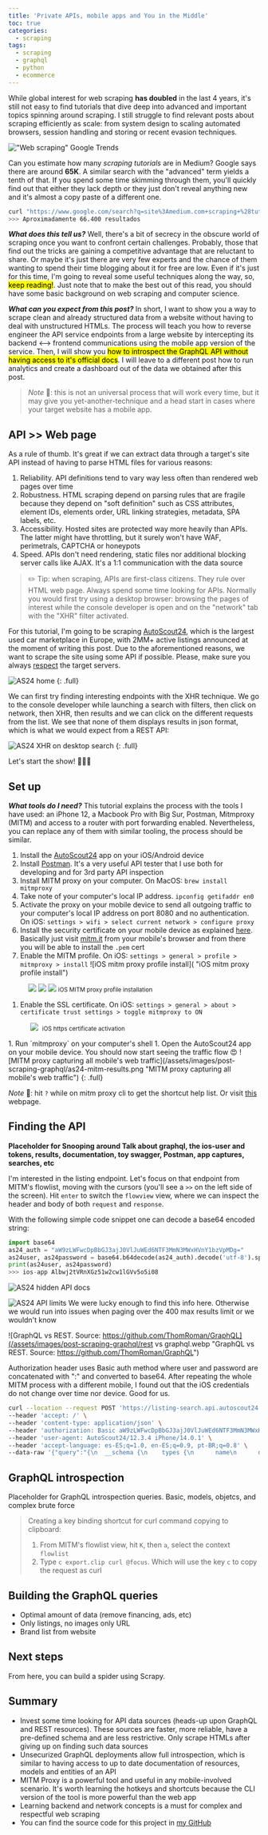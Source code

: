 ```yaml
---
title: 'Private APIs, mobile apps and You in the Middle'
toc: true
categories:
  - scraping
tags:
  - scraping
  - graphql
  - python
  - ecommerce
---
```


While global interest for web scraping **has doubled** in the last 4 years, it's still not easy to find tutorials that dive deep into advanced and important topics spinning around scraping. I still struggle to find relevant posts about scraping efficiently as scale: from system design to scaling automated browsers, session handling and storing or recent evasion techniques.

!["Web scraping" Google Trends](/assets/images/post-scraping-graphql/webscraping_google_trends_2021.png)

Can you estimate how many _scraping tutorials_ are in Medium? Google says there are around **65K**. A similar search with the "advanced" term yields a tenth of that. If you spend some time skimming through them, you'll quickly find out that either they lack depth or they just don't reveal anything new and it's almost a copy paste of a different one.

```bash
curl "https://www.google.com/search?q=site%3Amedium.com+scraping+%28tutorial+OR+intro+OR+introduction+OR+easy%29&client=firefox-b-d&oq=site%3Amedium.com+scraping+%28tutorial+OR+intro+OR+introduction+OR+easy%29" -A "Mozilla/5.0 (Windows NT 6.1; Win64; x64; rv:59.0) Gecko/20100101 Firefox/59.0" | grep -Eo 'Aproximadamente (.*?) resultados'
>>> Aproximadamente 66.400 resultados
```

**_What does this tell us?_** Well, there's a bit of secrecy in the obscure world of scraping once you want to confront certain challenges. Probably, those that find out the tricks are gaining a competitive advantage that are reluctant to share. Or maybe it's just there are very few experts and the chance of them wanting to spend their time blogging about it for free are low. Even if it's just for this time, I'm going to reveal some useful techniques along the way, so, <mark>keep reading!</mark>. Just note that to make the best out of this read, you should have some basic background on web scraping and computer science. 
 
**_What can you expect from this post?_** In short, I want to show you a way to scrape clean and already structured data from a website without having to deal with unstructured HTMLs. The process will teach you how to reverse engineer the API service endpoints from a large website by intercepting its backend ⟷ frontend communications using the mobile app version of the service. Then, I will show you <mark>how to introspect the GraphQL API without having access to it's official docs</mark>. I will leave to a different post how to run analytics and create a dashboard out of the data we obtained after this post.

> _Note_ 📝: this is not an universal process that will work every time, but it may give you yet-another-technique and a head start in cases where your target website has a mobile app.

## API >> Web page
As a rule of thumb. It's great if we can extract data through a target's site API instead of having to parse HTML files for various reasons:
1. Reliability. API definitions tend to vary way less often than rendered web pages over time
2. Robustness. HTML scraping depend on parsing rules that are fragile because they depend on "soft definition" such as CSS attributes, element IDs, elements order, URL linking strategies, metadata, SPA labels, etc.
3. Accessibility. Hosted sites are protected way more heavily than APIs. The latter might have throttling, but it surely won't have WAF, perimetrals, CAPTCHA or honeypots
4. Speed. APIs don't need rendering, static files nor additional blocking server calls like AJAX. It's a 1:1 communication with the data source

> ✏️ Tip: when scraping, APIs are first-class citizens. They rule over HTML web page. Always spend some time looking for APIs. Normally you would first try using a desktop browser: browsing the pages of interest while the console developer is open and on the "network" tab with the "XHR" filter activated.

For this tutorial, I'm going to be scraping [AutoScout24](https://www.autoscout24.com/), which is the largest used car marketplace in Europe, with 2MM+ active listings announced at the moment of writing this post. Due to the aforementioned reasons, we want to scrape the site using some API if possible. Please, make sure you always [respect](https://towardsdatascience.com/ethics-in-web-scraping-b96b18136f01) the target servers.


![AS24 home](/assets/images/post-scraping-graphql/as24-web-home.png "AS24 home")
{: .full}

We can first try finding interesting endpoints with the XHR technique. We go to the console developer while launching a search with filters, then click on network, then XHR, then results and we can click on the different requests from the list. We see that none of them displays results in json format, which is what we would expect from a REST API:

![AS24 XHR on desktop search](/assets/images/post-scraping-graphql/as24-xhr-no-results.png "AS24 XHR on desktop search")
{: .full}

Let's start the show! 🎸🥁🎹

## Set up

**_What tools do I need?_** This tutorial explains the process with the tools I have used: an iPhone 12, a Macbook Pro with Big Sur, Postman, Mitmproxy (MITM) and access to a router with port forwarding enabled. Nevertheless, you can replace any of them with similar tooling, the process should be similar.

1. Install the [AutoScout24](https://apps.apple.com/es/app/autoscout24-coches-de-ocasion/id311785642) app on your iOS/Android device
1. Install [Postman](https://www.postman.com/downloads/). It's a very useful API tester that I use both for developing and for 3rd party API inspection
1. Install MITM proxy on your computer. On MacOS: `brew install mitmproxy`
1. Take note of your computer's local IP address. `ipconfig getifaddr en0`
1. Activate the proxy on your mobile device to send all outgoing traffic to your computer's local IP address on port 8080 and no authentication. On iOS: `settings > wifi > select current network > configure proxy`
1. Install the security certificate on your mobile device as explained [here](https://docs.mitmproxy.org/stable/concepts-certificates/). Basically just visit [mitm.it](mitm.it) from your mobile's browser and from there you will be able to install the `.pem` cert
1. Enable the MITM profile. On iOS: `settings > general > profile > mitmproxy > install`
![iOS mitm proxy profile install]( "iOS mitm proxy profile install")

<figure class="third">
	<img src="/assets/images/post-scraping-graphql/ios-profile-before-installed.png">
	<img src="/assets/images/post-scraping-graphql/ios-profile-during-installation.png">
  <img src="/assets/images/post-scraping-graphql/ios-profile-after-installed.png">
  <small>iOS MITM proxy profile installation</small>  
</figure>




1. Enable the SSL certificate. On iOS: `settings > general > about > certificate trust settings > toggle mitmproxy to ON`
<figure class="third">
	<img src="">
	<img src="/assets/images/post-scraping-graphql/ios-trust-certificate.png">
  <img src="">
  <small style="text-align:center;width:100%;">iOS https certificate activation</small>  
</figure>
1. Run `mitmproxy` on your computer's shell
1. Open the AutoScout24 app on your mobile device. You should now start seeing the traffic flow 😍
![MITM proxy capturing all mobile's web traffic](/assets/images/post-scraping-graphql/as24-mitm-results.png "MITM proxy capturing all mobile's web traffic")
{: .full}

_Note_ 📝: hit `?` while on mitm proxy cli to get the shortcut help list. Or visit [this](https://www.stut-it.net/blog/2017/mitmproxy-cheatsheet.html) webpage.

## Finding the API
__Placeholder for Snooping around Talk about graphql, the ios-user and tokens, results, documentation, toy swagger, Postman, app captures, searches, etc__




I'm interested in the listing endpoint. Let's focus on that endpoint from MITM's flowlist, moving with the cursors (you'll see a `>>` on the left side of the screen). Hit `enter` to switch the `flowview` view, where we can inspect the header and body of both `request` and `response`.

With the following simple code snippet one can decode a base64 encoded string:  
```python
import base64
as24_auth = "aW9zLWFwcDpBbGJ3ajJ0VlJuWEd6NTF3MmN3MWxHVnY1bzVpMDg="
as24user, as24password = base64.b64decode(as24_auth).decode('utf-8').split(":")
print(as24user, as24password)
>>> ios-app Albwj2tVRnXGz51w2cw1lGVv5o5i08
```


![AS24 hidden API docs](/assets/images/post-scraping-graphql/as24-hidden-docs.png "as24-hidden-docs")

![AS24 API limits](/assets/images/post-scraping-graphql/as24-api-limits.png "as24-api-limits")
We were lucky enough to find this info here. Otherwise we would run into issues when paging over the 400 max results limit or we wouldn't know 


![GraphQL vs REST. Source: https://github.com/ThomRoman/GraphQL](/assets/images/post-scraping-graphql/rest vs graphql.webp "GraphQL vs REST. Source: https://github.com/ThomRoman/GraphQL")


Authorization header uses Basic auth method where user and password are concatenated with ":" and converted to base64. After repeating the whole MITM process with a different mobile, I found out that the iOS credentials do not change over time nor device. Good for us.
```bash
curl --location --request POST 'https://listing-search.api.autoscout24.com/graphql' \
--header 'accept: /' \
--header 'content-type: application/json' \
--header 'authorization: Basic aW9zLWFwcDpBbGJ3ajJ0VlJuWEd6NTF3MmN3MWxHVnY1bzVpMDg=' \
--header 'user-agent: AutoScout24/12.3.4 iPhone/14.0.1' \
--header 'accept-language: es-ES;q=1.0, en-ES;q=0.9, pt-BR;q=0.8' \
--data-raw '{"query":"{\n  __schema {\n    types {\n      name\n      description\n    }\n  }\n}","variables":{}}'
```


## GraphQL introspection
Placeholder for GraphQL introspection queries. Basic, models, objetcs, and complex brute force

> Creating a key binding shortcut for curl command copying to clipboard:
>1. From MITM's flowlist view, hit `K`, then `a`, select the context `flowlist`
>1. Type `c export.clip curl @focus`. Which will use the key `c` to copy the request as curl


## Building the GraphQL queries
- Optimal amount of data (remove financing, ads, etc)
- Only listings, no images only URL
- Brand list from website

## Next steps
From here, you can build a spider using Scrapy. 

## Summary
- Invest some time looking for API data sources (heads-up upon GraphQL and REST resources). These sources are faster, more reliable, have a pre-defined schema and are less restrictive. Only scrape HTMLs after giving up on finding such data sources
- Unsecurized GraphQL deployments allow full introspection, which is similar to having access to up to date documentation of resources, models and entities of an API
- MITM Proxy is a powerful tool and useful in any mobile-involved scenario. It's worth learning the hotkeys and shortcuts because the CLI version of the tool is more powerful than the web app
- Learning backend and network concepts is a must for complex and respectful web scraping 
- You can find the source code for this project in <a href="https://github.com/the-copper-club/cold-wheels-spider">my GitHub</a>